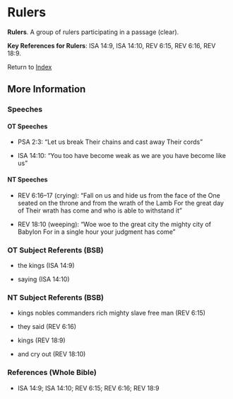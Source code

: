 # Rulers
**Rulers**. 
A group of rulers participating in a passage (clear). 


**Key References for Rulers**: 
ISA 14:9, ISA 14:10, REV 6:15, REV 6:16, REV 18:9. 






Return to [Index](00-Index.md)

## More Information

### Speeches

#### OT Speeches

* PSA 2:3: “Let us break Their chains and cast away Their cords”

* ISA 14:10: “You too have become weak as we are you have become like us”

#### NT Speeches

* REV 6:16–17 (crying): “Fall on us and hide us from the face of the One seated on the throne and from the wrath of the Lamb For the great day of Their wrath has come and who is able to withstand it”

* REV 18:10 (weeping): “Woe woe to the great city the mighty city of Babylon For in a single hour your judgment has come”

### OT Subject Referents (BSB)

* the kings (ISA 14:9)

* saying (ISA 14:10)



### NT Subject Referents (BSB)

* kings nobles commanders rich mighty slave free man (REV 6:15)

* they said (REV 6:16)

* kings (REV 18:9)

* and cry out (REV 18:10)



### References (Whole Bible)

* ISA 14:9; ISA 14:10; REV 6:15; REV 6:16; REV 18:9



